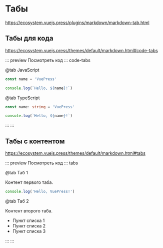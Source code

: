 # Табы

https://ecosystem.vuejs.press/plugins/markdown/markdown-tab.html

## Табы для кода

https://ecosystem.vuejs.press/themes/default/markdown.html#code-tabs

::: preview Посмотреть код
  ::: code-tabs

  @tab JavaScript

  ```js
  const name = 'VuePress'

  console.log(`Hello, ${name}!`)
  ```

  @tab TypeScript

  ```ts
  const name: string = 'VuePress'

  console.log(`Hello, ${name}!`)
  ```

  :::
:::

## Табы с контентом

https://ecosystem.vuejs.press/themes/default/markdown.html#tabs

::: preview Посмотреть код
  ::: tabs

  @tab Таб 1

  Контент первого таба.

  ```js
  console.log('Hello, VuePress!')
  ```

  @tab Таб 2

  Контент второго таба.

  <!-- markdownlint-disable ul-indent -->
  - Пункт списка 1
  - Пункт списка 2
  - Пункт списка 3
  <!-- markdownlint-disable ul-indent -->

  :::
:::
